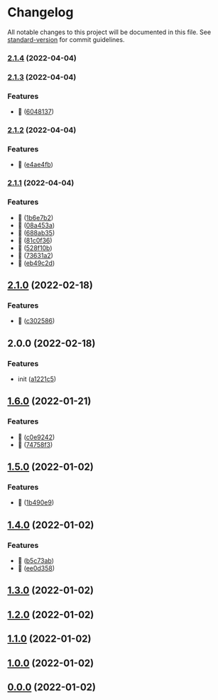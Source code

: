 # Changelog

All notable changes to this project will be documented in this file. See [standard-version](https://github.com/conventional-changelog/standard-version) for commit guidelines.

### [2.1.4](https://github.com/visionworksco/nodejs-middleware/compare/v2.1.3...v2.1.4) (2022-04-04)

### [2.1.3](https://github.com/visionworksco/nodejs-middleware/compare/v2.1.2...v2.1.3) (2022-04-04)


### Features

* :rocket: ([6048137](https://github.com/visionworksco/nodejs-middleware/commit/604813744960126e7b5b76ee68d33cdd03b4f0d9))

### [2.1.2](https://github.com/visionworksco/nodejs-middleware/compare/v2.1.1...v2.1.2) (2022-04-04)


### Features

* :rocket: ([e4ae4fb](https://github.com/visionworksco/nodejs-middleware/commit/e4ae4fbfa9b6ea885aa4d76f6dac5a7798caafd9))

### [2.1.1](https://github.com/visionworksco/nodejs-middleware/compare/v2.1.0...v2.1.1) (2022-04-04)


### Features

* :rocket: ([1b6e7b2](https://github.com/visionworksco/nodejs-middleware/commit/1b6e7b23f691480877c4000d2c10262a4b5859ac))
* :rocket: ([08a453a](https://github.com/visionworksco/nodejs-middleware/commit/08a453af1162061ab0628108e3ab7e79f90b3b19))
* :rocket: ([688ab35](https://github.com/visionworksco/nodejs-middleware/commit/688ab35d1e9bda9ab923935131edbe82024015ca))
* :rocket: ([81c0f36](https://github.com/visionworksco/nodejs-middleware/commit/81c0f36e300a53b2c36758cc0e756283a12f4a8a))
* :rocket: ([528f10b](https://github.com/visionworksco/nodejs-middleware/commit/528f10bd26e032c1e1cc73d20f0b4984546d3d55))
* :rocket: ([73631a2](https://github.com/visionworksco/nodejs-middleware/commit/73631a26c035becbd6a0cec99492b75d1931dfd5))
* :rocket: ([eb49c2d](https://github.com/visionworksco/nodejs-middleware/commit/eb49c2d9170a8b94af587d8682cce7e94eb74e03))

## [2.1.0](https://github.com/visionworksco/nodejs-middleware/compare/v2.0.0...v2.1.0) (2022-02-18)


### Features

* :rocket: ([c302586](https://github.com/visionworksco/nodejs-middleware/commit/c302586483f79459992c43628fd045820d3d4ecf))

## 2.0.0 (2022-02-18)


### Features

* init ([a1221c5](https://github.com/visionworksco/nodejs-middleware/commit/a1221c57b394e94681472717c2c921cae3fde88c))

## [1.6.0](https://github.com/visionworksco/expressjs-middleware/compare/v1.5.0...v1.6.0) (2022-01-21)

### Features

- :rocket: ([c0e9242](https://github.com/visionworksco/expressjs-middleware/commit/c0e9242e86cfd067f71b98eca034322adabe3118))
- :rocket: ([74758f3](https://github.com/visionworksco/expressjs-middleware/commit/74758f3b6c08759d5c0c0b3e2e17860bec22b826))

## [1.5.0](https://github.com/visionworksco/expressjs-middleware/compare/v1.4.0...v1.5.0) (2022-01-02)

### Features

- :rocket: ([1b490e9](https://github.com/visionworksco/expressjs-middleware/commit/1b490e9bf733f46094b39596083d5b7b6857da9c))

## [1.4.0](https://github.com/visionworksco/expressjs-middleware/compare/v1.3.0...v1.4.0) (2022-01-02)

### Features

- :rocket: ([b5c73ab](https://github.com/visionworksco/expressjs-middleware/commit/b5c73abffd960522860a061dac787edccc9b443f))
- :rocket: ([ee0d358](https://github.com/visionworksco/expressjs-middleware/commit/ee0d358e1b08257eaec1048604c4c1ce385205de))

## [1.3.0](https://github.com/visionworksco/expressjs-middleware/compare/v1.0.0...v1.3.0) (2022-01-02)

## [1.2.0](https://github.com/visionworksco/expressjs-middleware/compare/v1.0.0...v1.2.0) (2022-01-02)

## [1.1.0](https://github.com/visionworksco/expressjs-middleware/compare/v1.0.0...v1.1.0) (2022-01-02)

## [1.0.0](https://github.com/visionworksco/expressjs-middleware/compare/v0.0.0...v1.0.0) (2022-01-02)

## [0.0.0](https://github.com/visionworksco/expressjs-middleware/compare/v2.1.1...v0.0.0) (2022-01-02)
